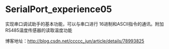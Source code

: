 # SerialPort_experience05
实现串口调试助手的基本功能，可以与串口进行 16进制和ASCII指令的通讯。附加RS485温度传感器的读取温度功能

博客地址：http://blog.csdn.net/ccccc_jun/article/details/78993825
